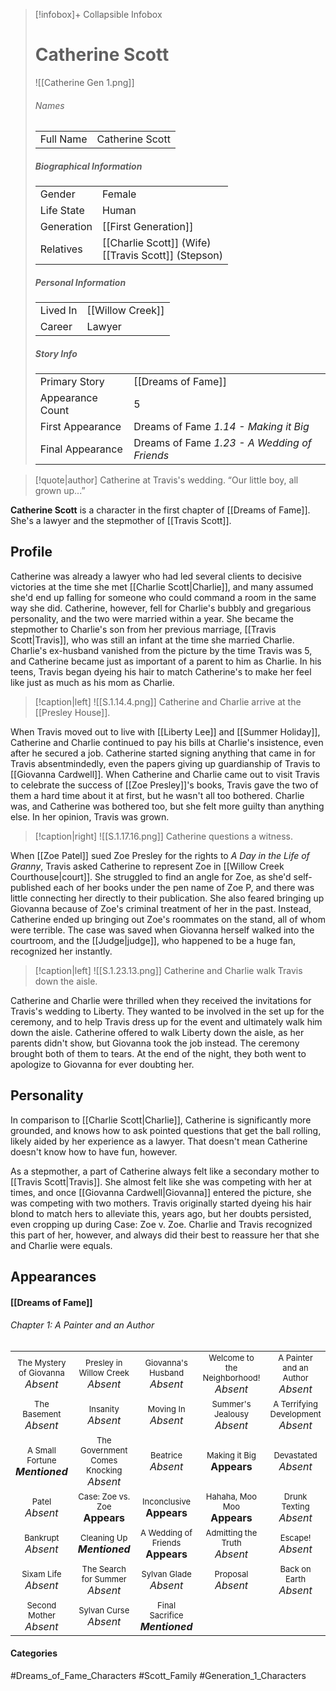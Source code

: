 > [!infobox]+ Collapsible Infobox
> # Catherine Scott
> ![[Catherine Gen 1.png]] 
> ###### Names 
> |  |  | 
> | ---- | ---- | 
> | Full Name | Catherine Scott | 
>
> ##### Biographical Information
> |  |  | 
> | ---- | ---- | 
> | Gender | Female | 
> | Life State | Human |
> | Generation | [[First Generation]] |
> | Relatives |[[Charlie Scott]] (Wife)<br>[[Travis Scott]] (Stepson)
> 
> ##### Personal Information
> |  |  | 
> | ---- | ---- | 
> | Lived In |[[Willow Creek]]| 
> | Career | Lawyer | 
> 
> ##### Story Info
> |  |  | 
> | ---- | ---- | 
> | Primary Story | [[Dreams of Fame]] | 
> | Appearance Count | 5 | 
> | First Appearance | Dreams of Fame *1.14 - Making it Big*
> | Final Appearance | Dreams of Fame *1.23 - A Wedding of Friends*

> [!quote|author] Catherine at Travis's wedding.
> “Our little boy, all grown up...”

**Catherine Scott** is a character in the first chapter of [[Dreams of Fame]]. She's a lawyer and the stepmother of [[Travis Scott]].

## Profile
Catherine was already a lawyer who had led several clients to decisive victories at the time she met [[Charlie Scott|Charlie]], and many assumed she'd end up falling for someone who could command a room in the same way she did. Catherine, however, fell for Charlie's bubbly and gregarious personality, and the two were married within a year. She became the stepmother to Charlie's son from her previous marriage, [[Travis Scott|Travis]], who was still an infant at the time she married Charlie. Charlie's ex-husband vanished from the picture by the time Travis was 5, and Catherine became just as important of a parent to him as Charlie. In his teens, Travis began dyeing his hair to match Catherine's to make her feel like just as much as his mom as Charlie.

> [!caption|left]
> ![[S.1.14.4.png]] 
>  Catherine and Charlie arrive at the [[Presley House]].

When Travis moved out to live with [[Liberty Lee]] and [[Summer Holiday]], Catherine and Charlie continued to pay his bills at Charlie's insistence, even after he secured a job. Catherine started signing anything that came in for Travis absentmindedly, even the papers giving up guardianship of Travis to [[Giovanna Cardwell]]. When Catherine and Charlie came out to visit Travis to celebrate the success of [[Zoe Presley]]'s books, Travis gave the two of them a hard time about it at first, but he wasn't all too bothered. Charlie was, and Catherine was bothered too, but she felt more guilty than anything else. In her opinion, Travis was grown.

> [!caption|right]
> ![[S.1.17.16.png]] 
>  Catherine questions a witness.

When [[Zoe Patel]] sued Zoe Presley for the rights to *A Day in the Life of Granny*, Travis asked Catherine to represent Zoe in [[Willow Creek Courthouse|court]]. She struggled to find an angle for Zoe, as she'd self-published each of her books under the pen name of Zoe P, and there was little connecting her directly to their publication. She also feared bringing up Giovanna because of Zoe's criminal treatment of her in the past. Instead, Catherine ended up bringing out Zoe's roommates on the stand, all of whom were terrible. The case was saved when Giovanna herself walked into the courtroom, and the [[Judge|judge]], who happened to be a huge fan, recognized her instantly.

> [!caption|left]
> ![[S.1.23.13.png]] 
>  Catherine and Charlie walk Travis down the aisle.

Catherine and Charlie were thrilled when they received the invitations for Travis's wedding to Liberty. They wanted to be involved in the set up for the ceremony, and to help Travis dress up for the event and ultimately walk him down the aisle. Catherine offered to walk Liberty down the aisle, as her parents didn't show, but Giovanna took the job instead. The ceremony brought both of them to tears. At the end of the night, they both went to apologize to Giovanna for ever doubting her. 

## Personality
In comparison to [[Charlie Scott|Charlie]], Catherine is significantly more grounded, and knows how to ask pointed questions that get the ball rolling, likely aided by her experience as a lawyer. That doesn't mean Catherine doesn't know how to have fun, however.

As a stepmother, a part of Catherine always felt like a secondary mother to [[Travis Scott|Travis]]. She almost felt like she was competing with her at times, and once [[Giovanna Cardwell|Giovanna]] entered the picture, she was competing with two mothers. Travis originally started dyeing his hair blond to match hers to alleviate this, years ago, but her doubts persisted, even cropping up during Case: Zoe v. Zoe. Charlie and Travis recognized this part of her, however, and always did their best to reassure her that she and Charlie were equals.

## Appearances
#### [[Dreams of Fame]]
###### Chapter 1: A Painter and an Author
|                                                                       |     |     |     |     |
| --------------------------------------------------------------------- | --- | --- | --- | --- |
| <center><font size=2>The Mystery of Giovanna<br><font size=3>*Absent* | <center><font size=2>Presley in Willow Creek<br><font size=3>*Absent* | <center><font size=2>Giovanna's Husband<br><font size=3>*Absent* | <center><font size=2>Welcome to the Neighborhood!<br><font size=3>*Absent* | <center><font size=2>A Painter and an Author<br><font size=3>*Absent* |
| <center><font size=2>The Basement<br><font size=3>*Absent* | <center><font size=2>Insanity<br><font size=3>*Absent* | <center><font size=2>Moving In<br><font size=3>*Absent* | <center><font size=2>Summer's Jealousy<br><font size=3>*Absent*| <center><font size=2>A Terrifying Development<br><font size=3>*Absent* |
| <center><font size=2>A Small Fortune<br><font size=3>***Mentioned*** | <center><font size=2>The Government Comes Knocking<br><font size=3>*Absent* | <center><font size=2>Beatrice<br><font size=3>*Absent* | <center><font size=2>Making it Big<br><font size=3>**Appears** | <center><font size=2>Devastated<br><font size=3>*Absent* |
| <center><font size=2>Patel<br><font size=3>*Absent* | <center><font size=2>Case: Zoe vs. Zoe<br><font size=3>**Appears** | <center><font size=2>Inconclusive<br><font size=3>**Appears** | <center><font size=2>Hahaha, Moo Moo<br><font size=3>**Appears**| <center><font size=2>Drunk Texting<br><font size=3>*Absent* |
| <center><font size=2>Bankrupt<br><font size=3>*Absent* | <center><font size=2>Cleaning Up<br><font size=3>***Mentioned*** | <center><font size=2>A Wedding of Friends<br><font size=3>**Appears** | <center><font size=2>Admitting the Truth<br><font size=3>*Absent* | <center><font size=2>Escape!<br><font size=3>*Absent* |
| <center><font size=2>Sixam Life<br><font size=3>*Absent* | <center><font size=2>The Search for Summer<br><font size=3>*Absent* | <center><font size=2>Sylvan Glade<br><font size=3>*Absent* | <center><font size=2>Proposal<br><font size=3>*Absent* | <center><font size=2>Back on Earth<br><font size=3>*Absent* |
| <center><font size=2>Second Mother<br><font size=3>*Absent* | <center><font size=2>Sylvan Curse<br><font size=3>*Absent* | <center><font size=2>Final Sacrifice<br><font size=3>***Mentioned*** |  |  |

#### Categories
#Dreams_of_Fame_Characters #Scott_Family #Generation_1_Characters